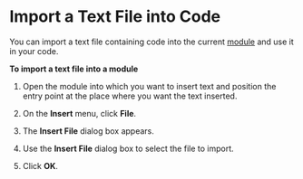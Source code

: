 
# Import a Text File into Code

You can import a text file containing code into the current [module](b8bdf64f-5920-1ae9-16d0-b26d09524a30.md) and use it in your code.

 **To import a text file into a module**




1. Open the module into which you want to insert text and position the entry point at the place where you want the text inserted.
    
2. On the  **Insert** menu, click **File**.
    
3. The  **Insert File** dialog box appears.
    
4. Use the  **Insert File** dialog box to select the file to import.
    
5. Click  **OK**.
    

